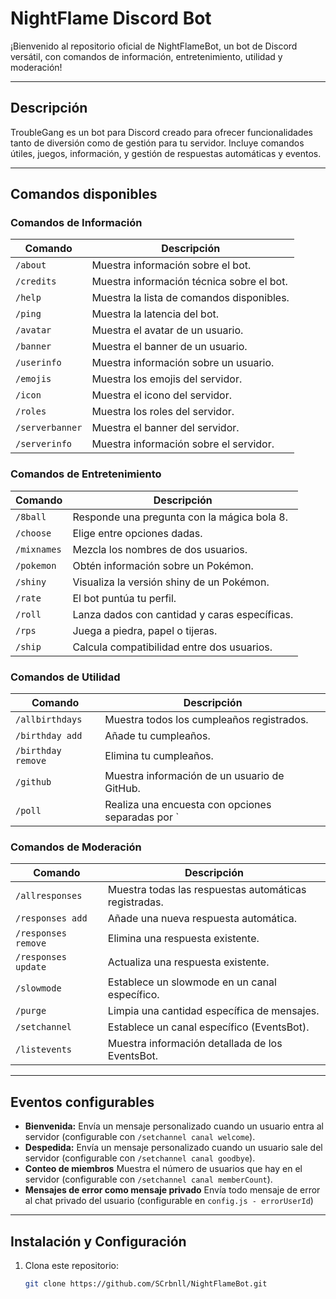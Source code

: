# NightFlame Discord Bot

¡Bienvenido al repositorio oficial de NightFlameBot, un bot de Discord versátil, con comandos de información, entretenimiento, utilidad y moderación!

---

## Descripción

TroubleGang es un bot para Discord creado para ofrecer funcionalidades tanto de diversión como de gestión para tu servidor. Incluye comandos útiles, juegos, información, y gestión de respuestas automáticas y eventos.

---

## Comandos disponibles

### Comandos de Información
| Comando       | Descripción                             |
|---------------|---------------------------------------|
| `/about`      | Muestra información sobre el bot.     |
| `/credits`    | Muestra información técnica sobre el bot. |
| `/help`       | Muestra la lista de comandos disponibles. |
| `/ping`       | Muestra la latencia del bot.           |
| `/avatar`     | Muestra el avatar de un usuario.       |
| `/banner`     | Muestra el banner de un usuario.       |
| `/userinfo`   | Muestra información sobre un usuario.  |
| `/emojis`     | Muestra los emojis del servidor.       |
| `/icon`       | Muestra el icono del servidor.          |
| `/roles`      | Muestra los roles del servidor.         |
| `/serverbanner` | Muestra el banner del servidor.       |
| `/serverinfo` | Muestra información sobre el servidor. |

### Comandos de Entretenimiento
| Comando   | Descripción                                   |
|-----------|-----------------------------------------------|
| `/8ball`  | Responde una pregunta con la mágica bola 8.  |
| `/choose` | Elige entre opciones dadas.                    |
| `/mixnames` | Mezcla los nombres de dos usuarios.         |
| `/pokemon` | Obtén información sobre un Pokémon.           |
| `/shiny`  | Visualiza la versión shiny de un Pokémon.     |
| `/rate`   | El bot puntúa tu perfil.                       |
| `/roll`   | Lanza dados con cantidad y caras específicas. |
| `/rps`    | Juega a piedra, papel o tijeras.               |
| `/ship`   | Calcula compatibilidad entre dos usuarios.    |

### Comandos de Utilidad
| Comando           | Descripción                                     |
|-------------------|------------------------------------------------|
| `/allbirthdays`    | Muestra todos los cumpleaños registrados.      |
| `/birthday add`   | Añade tu cumpleaños.                             |
| `/birthday remove`| Elimina tu cumpleaños.                           |
| `/github`         | Muestra información de un usuario de GitHub.   |
| `/poll`           | Realiza una encuesta con opciones separadas por `|`. |

### Comandos de Moderación
| Comando            | Descripción                                        |
|--------------------|---------------------------------------------------|
| `/allresponses`     | Muestra todas las respuestas automáticas registradas. |
| `/responses add`    | Añade una nueva respuesta automática.             |
| `/responses remove` | Elimina una respuesta existente.                   |
| `/responses update` | Actualiza una respuesta existente.                 |
| `/slowmode`         | Establece un slowmode en un canal específico.     |
| `/purge`            | Limpia una cantidad específica de mensajes.        |
| `/setchannel`       | Establece un canal específico (EventsBot).         |
| `/listevents`       | Muestra información detallada de los EventsBot.    |

---

## Eventos configurables

- **Bienvenida:** Envía un mensaje personalizado cuando un usuario entra al servidor (configurable con `/setchannel canal welcome`).
- **Despedida:** Envía un mensaje personalizado cuando un usuario sale del servidor (configurable con `/setchannel canal goodbye`).
- **Conteo de miembros** Muestra el número de usuarios que hay en el servidor (configurable con `/setchannel canal memberCount`).
- **Mensajes de error como mensaje privado** Envía todo mensaje de error al chat privado del usuario (configurable en `config.js - errorUserId`)

---

## Instalación y Configuración

1. Clona este repositorio:
   ```bash
   git clone https://github.com/SCrbnll/NightFlameBot.git
